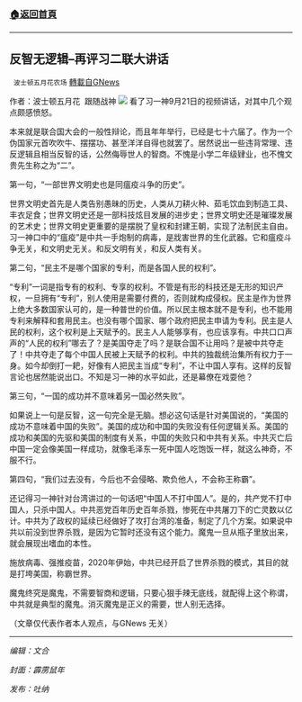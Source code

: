 ###  [:house:返回首頁](https://github.com/ourhimalayas/txt)
---


## 反智无逻辑&#8211;再评习二联大讲话
` 波士顿五月花农场` [轉載自GNews](https://gnews.org/zh-hans/1552205/)

作者：波士顿五月花  跟随战神
![](https://assets.gnews.org/wp-content/uploads/2021/09/20210924-1.jpg)
看了习一神9月21日的视频讲话，对其中几个观点颇感愤怒。

本来就是联合国大会的一般性辩论，而且年年举行，已经是七十六届了。作为一个伪国家元首吹吹牛、摆摆功、甚至洋洋自得也就罢了。居然说出一些违背常理、违反逻辑且相当反智的话，公然侮辱世人的智商。不愧是小学二年级肄业，也不愧文贵先生称之为“二”。

第一句，“一部世界文明史也是同瘟疫斗争的历史”。

世界文明史首先是人类告别愚昧的历史，人类从刀耕火种、茹毛饮血到制造工具、丰衣足食；世界文明史还是一部科技炫目发展的进步史；世界文明史还是璀璨发展的艺术史；世界文明史更重要的是摆脱了皇权和封建王朝，实现了法制民主自由。习一神口中的“瘟疫”是中共一手炮制的病毒，是戕害世界的生化武器。它和瘟疫斗争无关，和文明史无关。和反文明有关，和反人类有关。

第二句，“民主不是哪个国家的专利，而是各国人民的权利”。

“专利”一词是指专有的权利、专享的权利。不管是有形的科技还是无形的知识产权，一旦拥有“专利”，别人使用是需要付费的，否则就构成侵权。民主是作为世界上绝大多数国家认可的，是一种普世的价值。所以民主根本就不是专利，也不能用专利来解释和套用民主。也没有哪个国家、哪个政府把民主申请为专利。民主是人民的权利，这个权利是上天赋予的。民主人人能够享有，也应该享有。中共口口声声的“人民的权利”哪去了？是美国夺走了吗？是联合国不让用吗？是被中共夺走了！中共夺走了每个中国人民被上天赋予的权利。中共的独裁统治集所有权力于一身。如今却倒打一耙，好像有人把民主当成“专利”，不让中国人享有。这样的反智言论也居然能说出口。不知是习一神的水平如此，还是幕僚在戏耍他？

第三句，“一国的成功并不意味着另一国必然失败”。

如果说上一句是反智，这一句完全是无脑。想必这句话是针对美国说的，“美国的成功不意味着中国的失败”。美国的成功和中国的失败没有任何逻辑关系。美国的成功和美国的先驱和美国的制度有关系，中国的失败只和中共有关系。中共灭亡后中国一定会像美国一样成功，就像毛泽东一死中国人吃饱饭一样，就这么神奇，不服不行。

第四句，“我们过去没有，今后也不会侵略、欺负他人，不会称王称霸”。

还记得习一神针对台湾讲过的一句话吧“中国人不打中国人”。是的，共产党不打中国人，只杀中国人。中共恶党百年历史百年杀戮，惨死在中共屠刀下的亡灵数以亿计。中共为了政权的延续已经做好了攻打台湾的准备，制定了几个方案。如果说中共以前没到世界杀戮，是因为它暂时还没有这个能力。魔鬼一旦从瓶子里放出来，就会展现出嗜血的本性。

施放病毒、强推疫苗，2020年伊始，中共已经开启了世界杀戮的模式，其目的就是打垮美国，称霸世界。

魔鬼终究是魔鬼，不需要智商和逻辑，只要心狠手辣无底线，就配得上这个称谓，中共就是典型的魔鬼。消灭魔鬼是正义的需要，世人别无选择。

（文章仅代表作者本人观点，与GNews 无关）

* * *

*编辑：文合*

*封面：霹雳鼠年*

*发布：吐纳*
